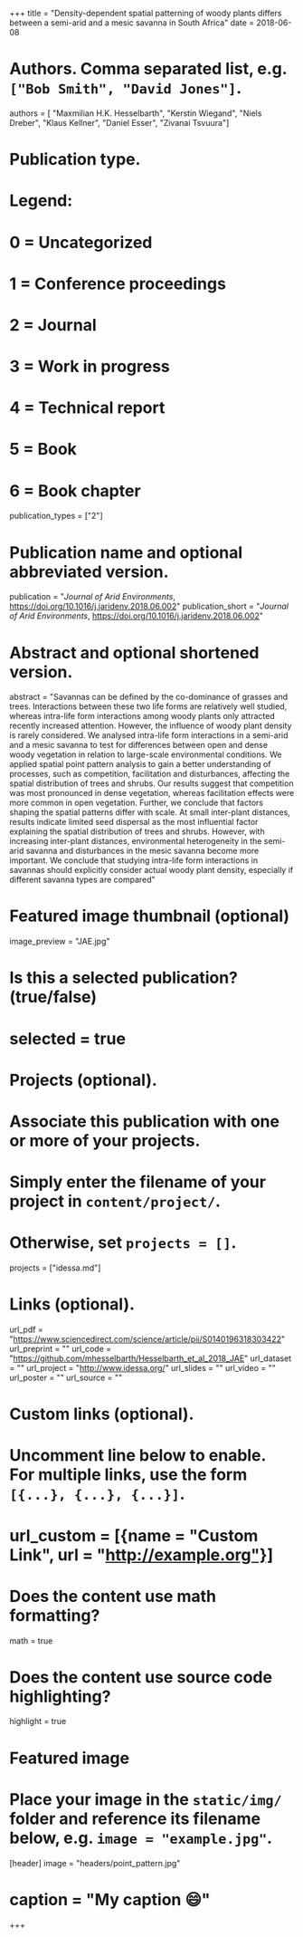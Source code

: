+++
title = "Density-dependent spatial patterning of woody plants differs between a semi-arid and a mesic savanna in South Africa"
date = 2018-06-08

# Authors. Comma separated list, e.g. `["Bob Smith", "David Jones"]`.
authors = [ "Maxmilian H.K. Hesselbarth",
            "Kerstin Wiegand", 
            "Niels Dreber", 
            "Klaus Kellner", 
            "Daniel Esser",
            "Zivanai Tsvuura"]

# Publication type.
# Legend:
# 0 = Uncategorized
# 1 = Conference proceedings
# 2 = Journal
# 3 = Work in progress
# 4 = Technical report
# 5 = Book
# 6 = Book chapter
publication_types = ["2"]

# Publication name and optional abbreviated version.
publication = "*Journal of Arid Environments*, https://doi.org/10.1016/j.jaridenv.2018.06.002"
publication_short = "*Journal of Arid Environments*, https://doi.org/10.1016/j.jaridenv.2018.06.002"

# Abstract and optional shortened version.
abstract = "Savannas can be defined by the co-dominance of grasses and trees. Interactions between these two life forms are relatively well studied, whereas intra-life form interactions among woody plants only attracted recently increased attention. However, the influence of woody plant density is rarely considered. We analysed intra-life form interactions in a semi-arid and a mesic savanna to test for differences between open and dense woody vegetation in relation to large-scale environmental conditions. We applied spatial point pattern analysis to gain a better understanding of processes, such as competition, facilitation and disturbances, affecting the spatial distribution of trees and shrubs. Our results suggest that competition was most pronounced in dense vegetation, whereas facilitation effects were more common in open vegetation. Further, we conclude that factors shaping the spatial patterns differ with scale. At small inter-plant distances, results indicate limited seed dispersal as the most influential factor explaining the spatial distribution of trees and shrubs. However, with increasing inter-plant distances, environmental heterogeneity in the semi-arid savanna and disturbances in the mesic savanna become more important. We conclude that studying intra-life form interactions in savannas should explicitly consider actual woody plant density, especially if different savanna types are compared"

# Featured image thumbnail (optional)
image_preview = "JAE.jpg"

# Is this a selected publication? (true/false)
# selected = true

# Projects (optional).
#   Associate this publication with one or more of your projects.
#   Simply enter the filename of your project in `content/project/`.
#   Otherwise, set `projects = []`.
projects = ["idessa.md"]

# Links (optional).
url_pdf = "https://www.sciencedirect.com/science/article/pii/S0140196318303422"
url_preprint = ""
url_code = "https://github.com/mhesselbarth/Hesselbarth_et_al_2018_JAE"
url_dataset = ""
url_project = "http://www.idessa.org/"
url_slides = ""
url_video = ""
url_poster = ""
url_source = ""

# Custom links (optional).
# Uncomment line below to enable. For multiple links, use the form `[{...}, {...}, {...}]`.
# url_custom = [{name = "Custom Link", url = "http://example.org"}]

# Does the content use math formatting?
math = true

# Does the content use source code highlighting?
highlight = true

# Featured image
# Place your image in the `static/img/` folder and reference its filename below, e.g. `image = "example.jpg"`.
[header]
image = "headers/point_pattern.jpg"
# caption = "My caption :smile:"

+++